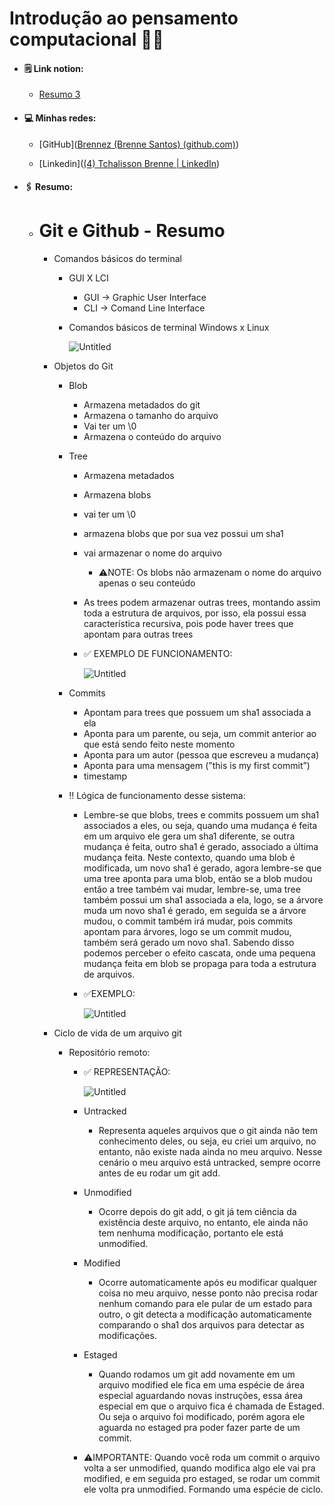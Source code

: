 # Introdução ao pensamento computacional :man_scientist:

- ####  :spiral_notepad: Link notion: 

  - [Resumo 3](https://showy-secure-60e.notion.site/Git-e-Github-M-dulo-c5f79a0c4a5a4afda0ab98a72172d699)

- ####  :computer: Minhas redes:

  - [GitHub]([Brennez (Brenne Santos) (github.com)](https://github.com/Brennez))

  - [Linkedin]([(4) Tchalisson Brenne | LinkedIn](https://www.linkedin.com/in/tchalisson-brenne-27911421b/))

- ####  :paperclips: Resumo: 

  - # Git e Github - Resumo

    - Comandos básicos do terminal

      - GUI X LCI

        - GUI → Graphic User Interface
        - CLI → Comand Line Interface
  
      - Comandos básicos de terminal Windows x Linux
  
        ![Untitled](https://s3-us-west-2.amazonaws.com/secure.notion-static.com/c4001fa8-4c22-4c76-8cf2-15f8d7eb5d2a/Untitled.png)
  
    - Objetos do Git
  
      - Blob
  
        - Armazena metadados do git
        - Armazena o tamanho do arquivo
        - Vai ter um \0
        - Armazena o conteúdo do arquivo

      - Tree

        - Armazena metadados

        - Armazena blobs

        - vai ter um \0
  
        - armazena blobs que por sua vez possui um sha1
  
        - vai armazenar o nome do arquivo
  
          - ⚠️NOTE: Os blobs não armazenam o nome do arquivo apenas o seu conteúdo
  
        - As trees podem armazenar outras trees, montando assim toda a estrutura de arquivos, por isso, ela possui essa característica recursiva, pois pode haver trees que apontam para outras trees
  
        - ✅ EXEMPLO DE FUNCIONAMENTO:
  
          ![Untitled](https://s3-us-west-2.amazonaws.com/secure.notion-static.com/a514e840-ffc9-41fa-bd41-d62728dcc4ff/Untitled.png)
  
      - Commits
  
        - Apontam para trees que possuem um sha1 associada a ela
        - Aponta para um parente, ou seja, um commit anterior ao que está sendo feito neste momento
        - Aponta para um autor (pessoa que escreveu a mudança)
        - Aponta para uma mensagem (”this is my first commit”)
        - timestamp
  
      - ‼️ Lógica de funcionamento desse sistema:
  
        - Lembre-se que blobs, trees e commits possuem um sha1 associados a eles, ou seja, quando uma mudança é feita em um arquivo ele gera um sha1 diferente, se outra mudança é feita, outro sha1 é gerado, associado a última mudança feita. Neste contexto, quando uma blob é modificada, um novo sha1 é gerado, agora lembre-se que uma tree aponta para uma blob, então se a blob mudou então a tree também vai mudar, lembre-se, uma tree também possui um sha1 associada a ela, logo, se a árvore muda um novo sha1 é gerado, em seguida se a árvore mudou, o commit também irá mudar, pois commits apontam para árvores, logo se um commit mudou, também será gerado um novo sha1. Sabendo disso podemos perceber o efeito cascata, onde uma pequena mudança feita em blob se propaga para toda a estrutura de arquivos.
  
        - ✅EXEMPLO:
  
          ![Untitled](https://s3-us-west-2.amazonaws.com/secure.notion-static.com/6c0c8dcb-41dd-4c7a-a8bc-30f84a22c0ec/Untitled.png)
  
    - Ciclo de vida de um arquivo git
  
      - Repositório remoto:
  
        - ✅ REPRESENTAÇÃO:
  
          ![Untitled](https://s3-us-west-2.amazonaws.com/secure.notion-static.com/e7263a67-75f9-4935-ac36-54f7e51b0634/Untitled.png)
  
        - Untracked
  
          - Representa aqueles arquivos que o git ainda não tem conhecimento deles, ou seja, eu criei um arquivo, no entanto, não existe nada ainda no meu arquivo. Nesse cenário o meu arquivo está untracked, sempre ocorre antes de eu rodar um git add.
  
        - Unmodified
  
          - Ocorre depois do git add, o git já tem ciência da existência deste arquivo, no entanto, ele ainda não tem nenhuma modificação, portanto ele está unmodified.
  
        - Modified
  
          - Ocorre automaticamente após eu modificar qualquer coisa no meu arquivo, nesse ponto não precisa rodar nenhum comando para ele pular de um estado para outro, o git detecta a modificação automaticamente comparando o sha1 dos arquivos para detectar as modificações.
  
        - Estaged
  
          - Quando rodamos um git add novamente em um arquivo modified ele fica em uma espécie de área especial aguardando novas instruções, essa área especial em que o arquivo fica é chamada de Estaged. Ou seja o arquivo foi modificado, porém agora ele aguarda no estaged pra poder fazer parte de um commit.
  
        - ⚠️IMPORTANTE: Quando você roda um commit o arquivo volta a ser unmodified, quando modifica algo ele vai pra modified, e em seguida pro estaged, se rodar um commit ele volta pra unmodified. Formando uma espécie de ciclo.